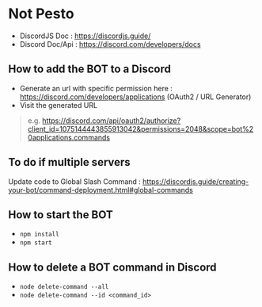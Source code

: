# Not Pesto
- DiscordJS Doc : https://discordjs.guide/
- Discord Doc/Api : https://discord.com/developers/docs

## How to add the BOT to a Discord
- Generate an url with specific permission here : https://discord.com/developers/applications (OAuth2 / URL Generator)
- Visit the generated URL 
> e.g. https://discord.com/api/oauth2/authorize?client_id=1075144443855913042&permissions=2048&scope=bot%20applications.commands

## To do if multiple servers
Update code to Global Slash Command : https://discordjs.guide/creating-your-bot/command-deployment.html#global-commands

## How to start the BOT
- `npm install`
- `npm start`

## How to delete a BOT command in Discord
- `node delete-command --all`
- `node delete-command --id <command_id>`